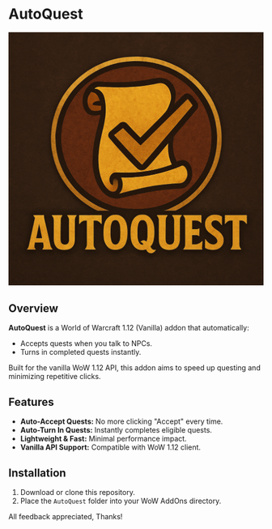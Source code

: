 # AutoQuest

![AutoQuest](./AutoQuest.png)

## Overview
**AutoQuest** is a World of Warcraft 1.12 (Vanilla) addon that automatically:
- Accepts quests when you talk to NPCs.
- Turns in completed quests instantly.

Built for the vanilla WoW 1.12 API, this addon aims to speed up questing and minimizing repetitive clicks.

## Features
- **Auto-Accept Quests:** No more clicking "Accept" every time.
- **Auto-Turn In Quests:** Instantly completes eligible quests.
- **Lightweight & Fast:** Minimal performance impact.
- **Vanilla API Support:** Compatible with WoW 1.12 client.

## Installation
1. Download or clone this repository.
2. Place the `AutoQuest` folder into your WoW AddOns directory.

All feedback appreciated,
Thanks!
